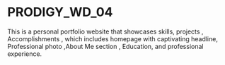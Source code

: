 # PRODIGY_WD_04
This is a personal portfolio website that showcases skills, projects , Accomplishments , which includes homepage with captivating headline, Professional photo ,About Me section , Education, and professional experience.
